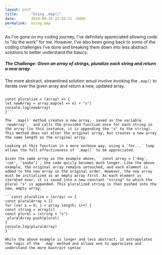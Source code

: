 ```yaml
---
layout: post
title:      "Using .map()"
date:       2019-08-25 22:04:31 -0400
permalink:  using_map
---
```



As I've gone on my coding journey, I've definitely appreciated allowing code to "do the work" for me. However, I've also been going back to some of the coding challenges I've done and breaking them down into less abstract solutions to better understand the basics.

##### The Challenge: Given an array of strings, pluralize each string and return a new array.

The more abstract, streamlined solution woud involve invoking the `.map()` to iterate over the given array and return a new, updated array. 

``` const array = ['dog', 'cat', 'snake']

const pluralize = (array) => {
let newArray = array.map(el => el + "s")
console.log(newArray)
}```

The `.map()` method creates a new array,  saved as the variable 'newArray',  and calls the provided function once for each string in the array (in this instance, it is appending the "s" to the string). This method does not alter the original array, but creates a new array the same length as the original array.

Looking at this function in a more verbose way, using a `for...` loop allows the full effectiveness of `.map()` to be appreciated. 

Given the same array as the example above, ` const array = ['dog', 'cat', 'snake']`, the code quicly becomes much longer. Like the above example, the original array remains untouched, and each element is added to the new array in the original order. However, the new array must be initialized as an empty array first. As each element is iterated over, it is saved into a new constant "string" to which the plural "s" is appended. This pluralized string is then pushed into the new, empty array. 

```const pluralize = (array) => {
const pluralArray = []
for (var i = 0; i < array.length; i++) {
const string = array[i]
const plural = (string + "s")
 pluralArray.push(plural)
}
console.log(pluralArray)
}```

While the above example is longer and less abstract, it extrapolates the logic of the `.map` method and allows one to appreciate and understand the more bastract syntax


